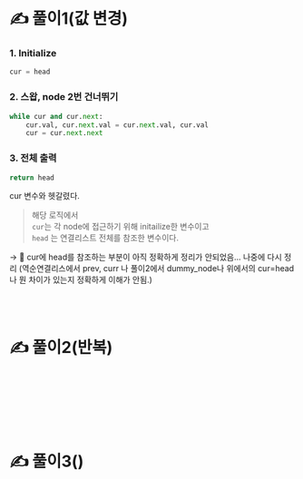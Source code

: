 # ✍️ 풀이1(값 변경)

### 1. Initialize
```python
cur = head
```

### 2. 스왑, node 2번 건너뛰기
```python
while cur and cur.next:
    cur.val, cur.next.val = cur.next.val, cur.val
    cur = cur.next.next
```

### 3. 전체 출력
```python
return head
```
cur 변수와 헷갈렸다.

> 해당 로직에서 <br/>
>```cur```는 각 node에 접근하기 위해 initailize한 변수이고 <br/>
>```head``` 는 연결리스트 전체를 참조한 변수이다. 

-> 🤔 cur에 head를 참조하는 부분이 아직 정확하게 정리가 안되었음... 나중에 다시 정리
(역순연결리스에서 prev, curr 나 풀이2에서 dummy_node나 위에서의 cur=head나 뭔 차이가 있는지 정확하게 이해가 안됨.)




<br/>
<br/>



# ✍️ 풀이2(반복)

```python
```

​



```python
```



<br/>
<br/>


# ✍️ 풀이3()​
​


```python
```

```python
```
